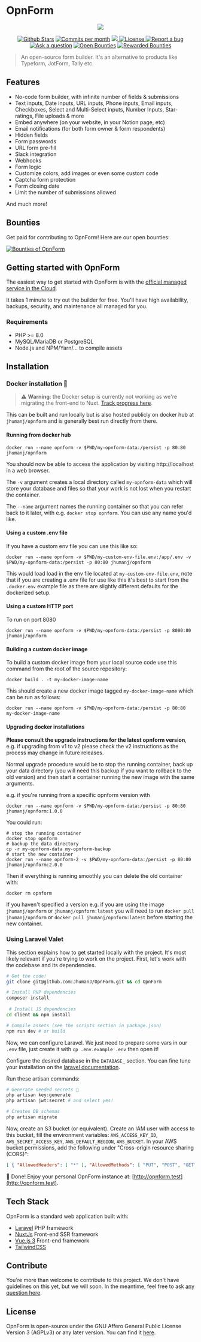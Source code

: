 # OpnForm

<p align="center">
<img src="https://github.com/JhumanJ/OpnForm/blob/main/public/img/social-preview.jpg?raw=true">
</p>


<p align="center">
<a href="https://github.com/JhumanJ/OpnForm/stargazers"><img src="https://img.shields.io/github/stars/JhumanJ/OpnForm" alt="Github Stars"></a>
</a>
<a href="https://github.com/JhumanJ/OpnForm/pulse"><img src="https://img.shields.io/github/commit-activity/m/JhumanJ/OpnForm" alt="Commits per month"></a>
<a href="https://hub.docker.com/r/jhumanj/opnform">
<img src="https://img.shields.io/docker/pulls/jhumanj/opnform">
</a>
<a href="https://github.com/JhumanJ/OpnForm/blob/main/LICENSE"><img src="https://img.shields.io/badge/license-AGPLv3-purple" alt="License">
<a href="https://github.com/JhumanJ/OpnForm/issues/new"><img src="https://img.shields.io/badge/Report a bug-Github-%231F80C0" alt="Report a bug"></a>
<a href="https://github.com/JhumanJ/OpnForm/discussions/new?category=q-a"><img src="https://img.shields.io/badge/Ask a question-Github-%231F80C0" alt="Ask a question"></a>
<a href="https://console.algora.io/org/OpnForm/bounties?status=open"><img src="https://img.shields.io/endpoint?url=https%3A%2F%2Fconsole.algora.io%2Fapi%2Fshields%2FOpnForm%2Fbounties%3Fstatus%3Dopen" alt="Open Bounties"></a>
<a href="https://console.algora.io/org/OpnForm/bounties?status=completed"><img src="https://img.shields.io/endpoint?url=https%3A%2F%2Fconsole.algora.io%2Fapi%2Fshields%2FOpnForm%2Fbounties%3Fstatus%3Dcompleted" alt="Rewarded Bounties"></a>
</p>

> An open-source form builder. It's an alternative to products like Typeform, JotForm, Tally etc.

## Features

- No-code form builder, with infinite number of fields & submissions
- Text inputs, Date inputs, URL inputs, Phone inputs, Email inputs, Checkboxes, Select and Multi-Select inputs, Number Inputs, Star-ratings, File uploads & more 
- Embed anywhere (on your website, in your Notion page, etc)
- Email notifications (for both form owner & form respondents)
- Hidden fields
- Form passwords
- URL form pre-fill
- Slack integration
- Webhooks
- Form logic
- Customize colors, add images or even some custom code
- Captcha form protection
- Form closing date
- Limit the number of submissions allowed

And much more!

## Bounties
Get paid for contributing to OpnForm! Here are our open bounties:

<a href="https://console.algora.io/org/OpnForm/bounties?status=open">
  <picture>
    <source media="(prefers-color-scheme: dark)" srcset="https://console.algora.io/api/og/OpnForm/bounties.png?p=0&status=open&theme=dark">
    <img alt="Bounties of OpnForm" src="https://console.algora.io/api/og/OpnForm/bounties.png?p=0&status=open&theme=light">
  </picture>
</a>

## Getting started with OpnForm

The easiest way to get started with OpnForm is with the [official managed service in the Cloud](https://opnform.com/).

It takes 1 minute to try out the builder for free. You'll have high availability, backups, security, and maintenance all managed for you.

### Requirements

- PHP >= 8.0
- MySQL/MariaDB or PostgreSQL
- Node.js and NPM/Yarn/... to compile assets

## Installation


### Docker installation 🐳

> ⚠️ **Warning**: the Docker setup is currently not working as we're migrating the front-end to Nuxt. [Track progress here](https://github.com/JhumanJ/OpnForm/issues/283).

This can be built and run locally but is also hosted publicly on docker hub at `jhumanj/opnform` and is generally best run directly from there.

#### Running from docker hub

```
docker run --name opnform -v $PWD/my-opnform-data:/persist -p 80:80 jhumanj/opnform
```

You should now be able to access the application by visiting  http://localhost in a web browser.

The `-v` argument creates a local directory called `my-opnform-data` which will store your database and files so that your work is not lost when you restart the container.

The `--name` argument names the running container so that you can refer back to it later, with e.g. `docker stop opnform`.  You can use any name you'd like.


#### Using a custom .env file

If you have a custom env file you can use this like so:

```
docker run --name opnform -v $PWD/my-custom-env-file.env:/app/.env -v $PWD/my-opnform-data:/persist -p 80:80 jhumanj/opnform
```

This would load load in the env file located at `my-custom-env-file.env`, note that if you are creating a .env file for use like this it's best to start from the `.docker.env` example file as there are slightly different defaults for the dockerized setup.

#### Using a custom HTTP port

To run on port 8080

```
docker run --name opnform -v $PWD/my-opnform-data:/persist -p 8080:80 jhumanj/opnform
```

#### Building a custom docker image

To build a custom docker image from your local source code use this command from the root of the source repository:

```
docker build . -t my-docker-image-name
```

This should create a new docker image tagged `my-docker-image-name` which can be run as follows:

```
docker run --name opnform -v $PWD/my-opnform-data:/persist -p 80:80 my-docker-image-name

```

#### Upgrading docker installations

**Please consult the upgrade instructions for the latest opnform version**, e.g. if upgrading from v1 to v2 please check the v2 instructions as the process may change in future releases.

Normal upgrade procedure would be to stop the running container, back up your data directory (you will need this backup if you want to rollback to the old version) and then start a container running the new image with the same arguments.

e.g. if you're running from a specific opnform version with 

```docker run --name opnform -v $PWD/my-opnform-data:/persist -p 80:80 jhumanj/opnform:1.0.0```

You could run:

```
# stop the running container
docker stop opnform
# backup the data directory
cp -r my-opnform-data my-opnform-backup
# start the new container
docker run --name opnform-2 -v $PWD/my-opnform-data:/persist -p 80:80 jhumanj/opnform:2.0.0
```

Then if everything is running smoothly you can delete the old container with:
```
docker rm opnform
```

If you haven't specified a version e.g. if you are using the image `jhumanj/opnform` or `jhumanj/opnform:latest` you will need to run `docker pull jhumanj/opnform` or `docker pull jhumanj/opnform:latest` before starting the new container.


### Using Laravel Valet
This section explains how to get started locally with the project. It's most likely relevant if you're trying to work on the project.
First, let's work with the codebase and its dependencies.

```bash
# Get the code!
git clone git@github.com:JhumanJ/OpnForm.git && cd OpnForm

# Install PHP dependencies
composer install 
 
 # Install JS dependencies
cd client && npm install

# Compile assets (see the scripts section in package.json)
npm run dev # or build
```

Now, we can configure Laravel. We just need to prepare some vars in our `.env` file, just create it with `cp .env.example .env` then open it!

Configure the desired database in the `DATABASE_` section. You can fine tune your installation on the [laravel documentation](https://laravel.com/docs/9.x).

Run these artisan commands:

```bash
# Generate needed secrets 🙈
php artisan key:generate
php artisan jwt:secret # and select yes!

# Creates DB schemas
php artisan migrate
```
Now, create an S3 bucket (or equivalent). Create an IAM user with access to this bucket, fill the environment variables: `AWS_ACCESS_KEY_ID`, `AWS_SECRET_ACCESS_KEY`, `AWS_DEFAULT_REGION`, `AWS_BUCKET`. In your AWS bucket permissions, add the following under "Cross-origin resource sharing (CORS)": 
```json
[ { "AllowedHeaders": [ "*" ], "AllowedMethods": [ "PUT", "POST", "GET", "DELETE" ], "AllowedOrigins": [ "*" ], "ExposeHeaders": [] } ]
```

🎉 Done! Enjoy your personal OpnForm instance at: [http://opnform.test](http://opnform.test).

## Tech Stack

OpnForm is a standard web application built with:
- [Laravel](https://laravel.com/) PHP framework
- [NuxtJs](https://nuxt.com/) Front-end SSR framework
- [Vue.js 3](https://vuejs.org/) Front-end framework
- [TailwindCSS](https://tailwindcss.com/)

## Contribute
You're more than welcome to contribute to this project. We don't have guidelines on this yet, but we will soon. In the meantime, feel free to ask [any question here](https://github.com/JhumanJ/OpnForm/discussions).

## License
OpnForm is open-source under the GNU Affero General Public License Version 3 (AGPLv3) or any later version. You can find it [here](https://github.com/JhumanJ/OpnForm/blob/main/LICENSE).

